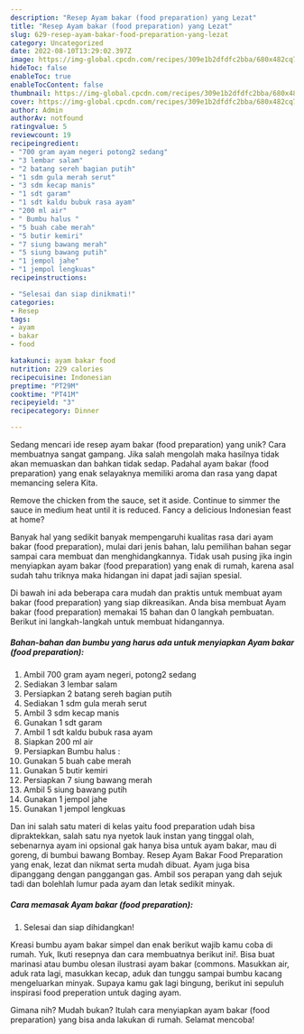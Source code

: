 ```yaml
---
description: "Resep Ayam bakar (food preparation) yang Lezat"
title: "Resep Ayam bakar (food preparation) yang Lezat"
slug: 629-resep-ayam-bakar-food-preparation-yang-lezat
category: Uncategorized
date: 2022-08-10T13:29:02.397Z
image: https://img-global.cpcdn.com/recipes/309e1b2dfdfc2bba/680x482cq70/ayam-bakar-food-preparation-foto-resep-utama.jpg
hideToc: false
enableToc: true
enableTocContent: false
thumbnail: https://img-global.cpcdn.com/recipes/309e1b2dfdfc2bba/680x482cq70/ayam-bakar-food-preparation-foto-resep-utama.jpg
cover: https://img-global.cpcdn.com/recipes/309e1b2dfdfc2bba/680x482cq70/ayam-bakar-food-preparation-foto-resep-utama.jpg
author: Admin
authorAv: notfound
ratingvalue: 5
reviewcount: 19
recipeingredient:
- "700 gram ayam negeri potong2 sedang"
- "3 lembar salam"
- "2 batang sereh bagian putih"
- "1 sdm gula merah serut"
- "3 sdm kecap manis"
- "1 sdt garam"
- "1 sdt kaldu bubuk rasa ayam"
- "200 ml air"
- " Bumbu halus "
- "5 buah cabe merah"
- "5 butir kemiri"
- "7 siung bawang merah"
- "5 siung bawang putih"
- "1 jempol jahe"
- "1 jempol lengkuas"
recipeinstructions:

- "Selesai dan siap dinikmati!"
categories:
- Resep
tags:
- ayam
- bakar
- food

katakunci: ayam bakar food 
nutrition: 229 calories
recipecuisine: Indonesian
preptime: "PT29M"
cooktime: "PT41M"
recipeyield: "3"
recipecategory: Dinner

---
```





Sedang mencari ide resep ayam bakar (food preparation) yang unik? Cara membuatnya sangat gampang. Jika salah mengolah maka hasilnya tidak akan memuaskan dan bahkan tidak sedap. Padahal ayam bakar (food preparation) yang enak selayaknya memiliki aroma dan rasa yang dapat memancing selera Kita.





Remove the chicken from the sauce, set it aside. Continue to simmer the sauce in medium heat until it is reduced. Fancy a delicious Indonesian feast at home?

Banyak hal yang sedikit banyak mempengaruhi kualitas rasa dari ayam bakar (food preparation), mulai dari jenis bahan, lalu pemilihan bahan segar sampai cara membuat dan menghidangkannya. Tidak usah pusing jika ingin menyiapkan ayam bakar (food preparation) yang enak di rumah, karena asal sudah tahu triknya maka hidangan ini dapat jadi sajian spesial.






Di bawah ini ada beberapa cara mudah dan praktis untuk membuat ayam bakar (food preparation) yang siap dikreasikan. Anda bisa membuat Ayam bakar (food preparation) memakai 15 bahan dan 0 langkah pembuatan. Berikut ini langkah-langkah untuk membuat hidangannya.

<!--inarticleads1-->

##### Bahan-bahan dan bumbu yang harus ada untuk menyiapkan Ayam bakar (food preparation):

1. Ambil 700 gram ayam negeri, potong2 sedang
1. Sediakan 3 lembar salam
1. Persiapkan 2 batang sereh bagian putih
1. Sediakan 1 sdm gula merah serut
1. Ambil 3 sdm kecap manis
1. Gunakan 1 sdt garam
1. Ambil 1 sdt kaldu bubuk rasa ayam
1. Siapkan 200 ml air
1. Persiapkan  Bumbu halus :
1. Gunakan 5 buah cabe merah
1. Gunakan 5 butir kemiri
1. Persiapkan 7 siung bawang merah
1. Ambil 5 siung bawang putih
1. Gunakan 1 jempol jahe
1. Gunakan 1 jempol lengkuas


Dan ini salah satu materi di kelas yaitu food preparation udah bisa dipraktekkan, salah satu nya nyetok lauk instan yang tinggal olah, sebenarnya ayam ini opsional gak hanya bisa untuk ayam bakar, mau di goreng, di bumbui bawang Bombay. Resep Ayam Bakar Food Preparation yang enak, lezat dan nikmat serta mudah dibuat. Ayam juga bisa dipanggang dengan panggangan gas. Ambil sos perapan yang dah sejuk tadi dan bolehlah lumur pada ayam dan letak sedikit minyak. 

<!--inarticleads2-->

##### Cara memasak Ayam bakar (food preparation):


1. Selesai dan siap dihidangkan!

Kreasi bumbu ayam bakar simpel dan enak berikut wajib kamu coba di rumah. Yuk, Ikuti resepnya dan cara membuatnya berikut ini!. Bisa buat marinasi atau bumbu olesan ilustrasi ayam bakar (commons. Masukkan air, aduk rata lagi, masukkan kecap, aduk dan tunggu sampai bumbu kacang mengeluarkan minyak. Supaya kamu gak lagi bingung, berikut ini sepuluh inspirasi food preperation untuk daging ayam. 

Gimana nih? Mudah bukan? Itulah cara menyiapkan ayam bakar (food preparation) yang bisa anda lakukan di rumah. Selamat mencoba!
